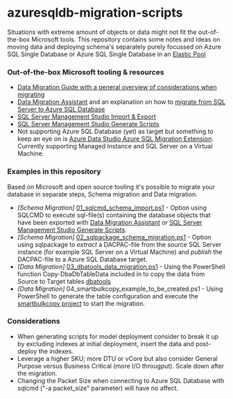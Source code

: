 # azuresqldb-migration-scripts
Situations with extreme amount of objects or data might not fit the out-of-the-box Microsoft tools. 
This repository contains some notes and ideas on moving data and deploying schema's separately purely focussed on Azure SQL Single Database or Azure SQL Single Database in an [Elastic Pool](https://docs.microsoft.com/en-us/azure/azure-sql/database/elastic-pool-overview)

### Out-of-the-box Microsoft tooling & resources
* [Data Migration Guide with a general overview of considerations when migrating](https://docs.microsoft.com/en-us/azure/azure-sql/migration-guides/database/sql-server-to-sql-database-overview)
* [Data Migration Assistant](https://docs.microsoft.com/en-us/sql/dma/dma-overview) and an explanation on how to [migrate from SQL Server to Azure SQL Database](https://docs.microsoft.com/en-us/sql/dma/dma-migrateonpremsqltosqldb)
* [SQL Server Management Studio Import & Export](https://docs.microsoft.com/en-us/sql/integration-services/import-export-data/start-the-sql-server-import-and-export-wizard)
* [SQL Server Management Studio Generate Scripts](https://docs.microsoft.com/en-us/sql/ssms/tutorials/scripting-ssms?view=sql-server-ver15)
* Not supporting Azure SQL Database (yet) as target but something to keep an eye on is [Azure Data Studio Azure SQL Migration Extension](https://docs.microsoft.com/en-us/azure/dms/migration-using-azure-data-studio). Currently supporting Managed Instance and SQL Server on a Virtual Machine.

### Examples in this repository
Based on Microsoft and open source tooling it's possible to migrate your database in separate steps, Schema migration and Data migration. 
* _[Schema Migration]_ [01_sqlcmd_schema_import.ps1](https://github.com/Ventilios/azuresqldb-migration-scripts/blob/main/01_sqlcmd_schema_import.ps1) - Option using SQLCMD to execute sql-file(s) containing the database objects that have been exported with [Data Migration Assistant](https://docs.microsoft.com/en-us/sql/dma/dma-overview) or [SQL Server Management Studio Generate Scripts](https://docs.microsoft.com/en-us/sql/ssms/tutorials/scripting-ssms?view=sql-server-ver15).  
* _[Schema Migration]_ [02_sqlpackage_schema_migration.ps1](https://github.com/Ventilios/azuresqldb-migration-scripts/blob/main/02_sqlpackage_schema_migration.ps1) - Option using sqlpackage to _extract_ a DACPAC-file from the source SQL Server instance (for example SQL Server on a Virtual Machine) and _publish_ the DACPAC-file to a Azure SQL Database target.
* _[Data Migration]_ [03_dbatools_data_migration.ps1](https://github.com/Ventilios/azuresqldb-migration-scripts/blob/main/03_dbatools_data_migration.ps1) - Using the PowerShell function Copy-DbaDbTableData included in to copy the data from Source to Target tables [dbatools](https://dbatools.io)
* _[Data Migration]_ 04_smartbulkcopy_example_to_be_created.ps1 - Using PowerShell to generate the table configuration and execute the [smartbulkcopy project](https://github.com/Azure-Samples/smartbulkcopy) to start the migration.

### Considerations
* When generating scripts for model deployment consider to break it up by excluding indexes at initial deployment, insert the data and post-deploy the indexes.
* Leverage a higher SKU; more DTU or vCore but also consider General Purpose versus Business Critical (more I/O througput). Scale down after the migration.
* Changing the Packet Size when connecting to Azure SQL Database with sqlcmd ("-a packet_size" parameter) will have no affect. 
